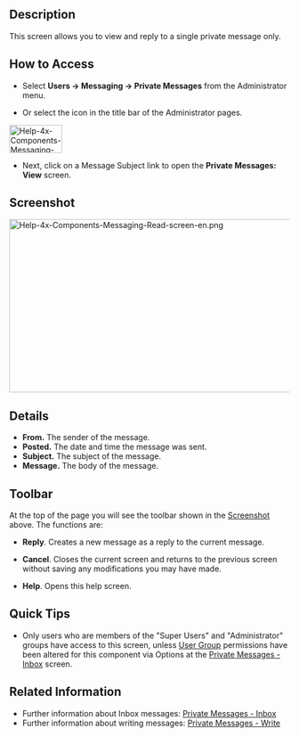 <!-- Help4.x:Private_Messages:_Read -->

## Description

This screen allows you to view and reply to a single private message
only.

## How to Access

- Select **Users **→** Messaging **→** Private Messages** from the
  Administrator menu.

<!-- -->

- Or select the icon in the title bar of the Administrator pages.

<img
src="https://docs.joomla.org/images/b/bf/Help-4x-Components-Messaging-Read-mymessages-subscreen-en.png"
decoding="async" data-file-width="95" data-file-height="50" width="95"
height="50"
alt="Help-4x-Components-Messaging-Read-mymessages-subscreen-en.png" />

- Next, click on a Message Subject link to open the **Private Messages:
  View** screen.

## Screenshot

<img
src="https://docs.joomla.org/images/9/99/Help-4x-Components-Messaging-Read-screen-en.png"
decoding="async" data-file-width="800" data-file-height="311"
width="800" height="311"
alt="Help-4x-Components-Messaging-Read-screen-en.png" />

## Details

- **From.** The sender of the message.
- **Posted.** The date and time the message was sent.
- **Subject.** The subject of the message.
- **Message.** The body of the message.

## Toolbar

At the top of the page you will see the toolbar shown in the
[Screenshot](#Screenshot) above. The functions are:

- **Reply**. Creates a new message as a reply to the current message.

<!-- -->

- **Cancel**. Closes the current screen and returns to the previous
  screen without saving any modifications you may have made.

<!-- -->

- **Help**. Opens this help screen.

## Quick Tips

- Only users who are members of the "Super Users" and "Administrator"
  groups have access to this screen, unless
  <a href="https://docs.joomla.org/Help4.x:Users_Groups/en"
  class="mw-redirect" title="Help4.x:Users Groups/en">User Group</a>
  permissions have been altered for this component via Options at the
  [Private Messages -
  Inbox](https://docs.joomla.org/Help4.x:Private_Messages/en "Help4.x:Private Messages/en")
  screen.

## Related Information

- Further information about Inbox messages: [Private Messages -
  Inbox](https://docs.joomla.org/Help4.x:Private_Messages/en "Help4.x:Private Messages/en")
- Further information about writing messages: [Private Messages -
  Write](https://docs.joomla.org/Help4.x:Private_Messages:_Write/en "Help4.x:Private Messages: Write/en")
